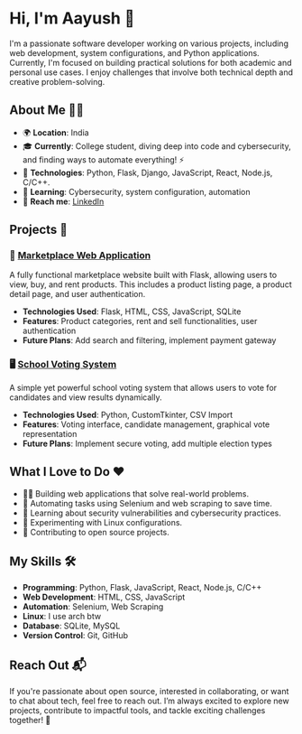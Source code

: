 # Hi, I'm Aayush 👋

I'm a passionate software developer working on various projects, including web development, system configurations, and Python applications. Currently, I'm focused on building practical solutions for both academic and personal use cases. I enjoy challenges that involve both technical depth and creative problem-solving.

## About Me 🧑‍💻

- 🌍 **Location**: India
- 🎓 **Currently**: College student, diving deep into code and cybersecurity, and finding ways to automate everything! ⚡
- 🔧 **Technologies**: Python, Flask, Django, JavaScript, React, Node.js, C/C++.
- 🧠 **Learning**: Cybersecurity, system configuration, automation
- 💬 **Reach me**: [LinkedIn](https://www.linkedin.com/in/aayushkdev)

## Projects 🚀

### 🛒 [Marketplace Web Application](https://github.com/lyr-ast/sya-marketplace)
A fully functional marketplace website built with Flask, allowing users to view, buy, and rent products. This includes a product listing page, a product detail page, and user authentication.

- **Technologies Used**: Flask, HTML, CSS, JavaScript, SQLite
- **Features**: Product categories, rent and sell functionalities, user authentication
- **Future Plans**: Add search and filtering, implement payment gateway

### 🖥️ [School Voting System](https://github.com/lyr-ast/E-voting-Software)
A simple yet powerful school voting system that allows users to vote for candidates and view results dynamically.

- **Technologies Used**: Python, CustomTkinter, CSV Import
- **Features**: Voting interface, candidate management, graphical vote representation
- **Future Plans**: Implement secure voting, add multiple election types

## What I Love to Do ❤️

- 🧑‍💻 Building web applications that solve real-world problems.
- 🤖 Automating tasks using Selenium and web scraping to save time.
- 🔐 Learning about security vulnerabilities and cybersecurity practices.
- 🚀 Experimenting with Linux configurations.
- 🧠 Contributing to open source projects.

## My Skills 🛠️

- **Programming**: Python, Flask, JavaScript, React, Node.js, C/C++
- **Web Development**: HTML, CSS, JavaScript
- **Automation**: Selenium, Web Scraping
- **Linux**: I use arch btw
- **Database**: SQLite, MySQL
- **Version Control**: Git, GitHub

## Reach Out 📬

If you're passionate about open source, interested in collaborating, or want to chat about tech, feel free to reach out. I’m always excited to explore new projects, contribute to impactful tools, and tackle exciting challenges together! 🌟
